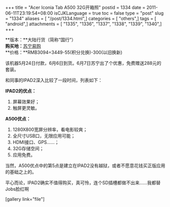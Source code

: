 +++
title = "Acer Iconia Tab A500 32G开箱照"
postid = 1334
date = 2011-06-11T23:19:54+08:00
isCJKLanguage = true
toc = false
type = "post"
slug = "1334"
aliases = [ "/post/1334.html",]
categories = [ "others",]
tags = [ "android",]
attachments = [ "1335", "1336", "1337", "1338", "1339", "1340",]
+++


**版本：**大陆行货（简称“国行”）  
**购买地：**[苏宁易购](http://www.suning.cn)  
**价格：**RMB3094=3449-55(积分兑换)-300(以旧换新)

该机器5月24日付款，6月6日到货。6月7日苏宁出了个优惠，免费赠送288元的套装。

和同事的IPAD2深入比较了一段时间，列表如下：

**IPAD2的优点：**

1.  屏幕效果好；
2.  触屏更灵敏。

<!--more-->

**A500优点：**

1.  1280X800宽屏分辨率，看电影较爽；
2.  全尺寸USB口，无限应用可能；
3.  HDMI接口、GPS……；
4.  32G存储空间；
5.  应用免费。

当然，A500优点中的第5点是建立在IPAD2没有越狱，或者不愿意花钱买正版应用的基础之上的。

平心而论，IPAD2确实不值得购买，真可怜，连个SD插槽都做不出来……我都替Jobs脸红啊

[gallery link="file"]

